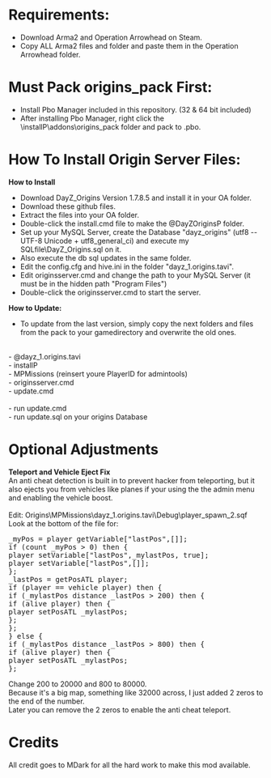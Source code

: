 Requirements:
===================================

- Download Arma2 and Operation Arrowhead on Steam.<br>
- Copy ALL Arma2 files and folder and paste them in the Operation Arrowhead folder.<br>


Must Pack origins_pack First:
===================================
- Install Pbo Manager included in this repository. (32 & 64 bit included)<br>
- After installing Pbo Manager, right click the \installP\addons\origins_pack folder and pack to .pbo.<br>


How To Install Origin Server Files:
===================================
<b>How to Install</b>
- Download DayZ_Origins Version 1.7.8.5 and install it in your OA folder.<br>
- Download these github files.<br>
- Extract the files into your OA folder.<br>
- Double-click the install.cmd file to make the @DayZOriginsP folder.<br>
- Set up your MySQL Server, create the Database "dayz_origins" (utf8 -- UTF-8 Unicode + utf8_general_ci) and execute my SQLfile\DayZ_Origins.sql on it.<br>
- Also execute the db sql updates in the same folder.<br>
- Edit the config.cfg and hive.ini in the folder "dayz_1.origins.tavi".<br>
- Edit originsserver.cmd and change the path to your MySQL Server (it must be in the hidden path "Program Files")<br>
- Double-click the originsserver.cmd to start the server.<br>

<b>How to Update:</b>
- To update from the last version, simply copy the next folders and files from the pack to your gamedirectory and overwrite the old ones.<br>
<br>
	- @dayz_1.origins.tavi<br>
	- installP<br>
	- MPMissions	(reinsert youre PlayerID for admintools)<br>
	- originsserver.cmd<br>
	- update.cmd<br>
	<br>
	- run update.cmd <br>
	- run update.sql on your origins Database<br>


Optional Adjustments
============================
<b>Teleport and Vehicle Eject Fix</b><br>
An anti cheat detection is built in to prevent hacker from teleporting, but it also ejects you from vehicles like planes if your using the the admin menu and enabling the vehicle boost.
<br><br>
Edit: Origins\MPMissions\dayz_1.origins.tavi\Debug\player_spawn_2.sqf<br>
Look at the bottom of the file for:<br>
<pre>_myPos = player getVariable["lastPos",[]];
if (count _myPos > 0) then {
player setVariable["lastPos",_mylastPos, true];
player setVariable["lastPos",[]];
};
_lastPos = getPosATL player;
if (player == vehicle player) then {
if (_mylastPos distance _lastPos > 200) then {
if (alive player) then {
player setPosATL _mylastPos;
};
};
} else {
if (_mylastPos distance _lastPos > 800) then {
if (alive player) then {
player setPosATL _mylastPos;
};</pre>
Change 200 to 20000 and 800 to 80000.<br>
Because it's a big map, something like 32000 across, I just added 2 zeros to the end of the number.<br>
Later you can remove the 2 zeros to enable the anti cheat teleport.<br>


Credits
============================
All credit goes to MDark for all the hard work to make this mod available.